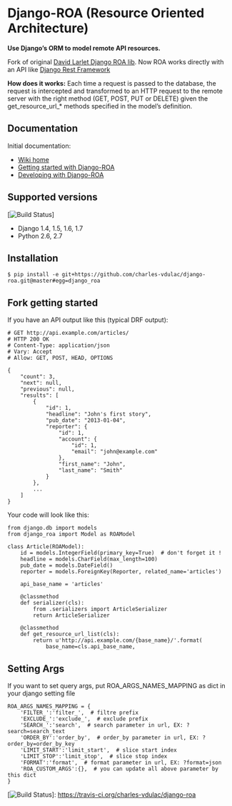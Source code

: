 Django-ROA (Resource Oriented Architecture)
===========================================

**Use Django’s ORM to model remote API resources.**

Fork of original [David Larlet Django ROA lib]. Now ROA works directly
with an API like [Django Rest Framework]

**How does it works:** Each time a request is passed to the database,
the request is intercepted and transformed to an HTTP request to the
remote server with the right method (GET, POST, PUT or DELETE) given the
get\_resource\_url\_\* methods specified in the model’s definition.

Documentation
-------------

Initial documentation:

-   [Wiki home]
-   [Getting started with Django-ROA]
-   [Developing with Django-ROA]

Supported versions
------------------

[![Build Status]]

-   Django 1.4, 1.5, 1.6, 1.7
-   Python 2.6, 2.7

Installation
------------

``` {.sourceCode .bash}
$ pip install -e git+https://github.com/charles-vdulac/django-roa.git@master#egg=django_roa
```

Fork getting started
--------------------

If you have an API output like this (typical DRF output):

``` {.sourceCode .python}
# GET http://api.example.com/articles/
# HTTP 200 OK
# Content-Type: application/json
# Vary: Accept
# Allow: GET, POST, HEAD, OPTIONS

{
    "count": 3,
    "next": null,
    "previous": null,
    "results": [
        {
            "id": 1,
            "headline": "John's first story",
            "pub_date": "2013-01-04",
            "reporter": {
                "id": 1,
                "account": {
                    "id": 1,
                    "email": "john@example.com"
                },
                "first_name": "John",
                "last_name": "Smith"
            }
        },
        ...
    ]
}
```

Your code will look like this:

``` {.sourceCode .python}
from django.db import models
from django_roa import Model as ROAModel

class Article(ROAModel):
    id = models.IntegerField(primary_key=True)  # don't forget it !
    headline = models.CharField(max_length=100)
    pub_date = models.DateField()
    reporter = models.ForeignKey(Reporter, related_name='articles')

    api_base_name = 'articles'

    @classmethod
    def serializer(cls):
        from .serializers import ArticleSerializer
        return ArticleSerializer

    @classmethod
    def get_resource_url_list(cls):
        return u'http://api.example.com/{base_name}/'.format(
            base_name=cls.api_base_name,
```

Setting Args
--------------------
If you want to set query args, put ROA_ARGS_NAMES_MAPPING as dict in your django setting file 
```
ROA_ARGS_NAMES_MAPPING = {
    'FILTER_':'filter_',  # filtre prefix
    'EXCLUDE_':'exclude_',  # exclude prefix
    'SEARCH_':'search',  # search parameter in url, EX: ?search=search_text
    'ORDER_BY':'order_by',  # order_by parameter in url, EX: ?order_by=order_by_key
    'LIMIT_START':'limit_start',  # slice start index
    'LIMIT_STOP':'limit_stop',  # slice stop index
    'FORMAT':'format',  # format parameter in url, EX: ?format=json
    'ROA_CUSTOM_ARGS':{},  # you can update all above parameter by this dict
}
```




  [David Larlet Django ROA lib]: http://code.larlet.fr/django-roa/src
  [Django Rest Framework]: http://www.django-rest-framework.org/
  [Wiki home]: http://code.larlet.fr/django-roa/wiki/Home
  [Getting started with Django-ROA]: http://code.larlet.fr/django-roa/wiki/GettingStarted#!getting-started-with-django-roa
  [Developing with Django-ROA]: http://code.larlet.fr/django-roa/wiki/Development#!developing-with-django-roa
  [Build Status]: https://travis-ci.org/charles-vdulac/django-roa.png?branch=master
  [![Build Status]]: https://travis-ci.org/charles-vdulac/django-roa